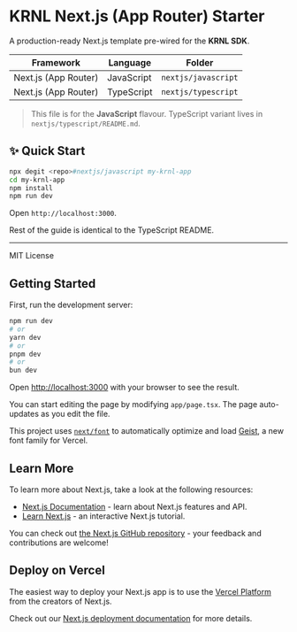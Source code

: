 # KRNL Next.js (App Router) Starter

A production-ready Next.js template pre-wired for the **KRNL SDK**.

| Framework | Language | Folder |
|-----------|----------|--------|
| Next.js (App Router) | JavaScript | `nextjs/javascript` |
| Next.js (App Router) | TypeScript | `nextjs/typescript` |

> This file is for the **JavaScript** flavour. TypeScript variant lives in `nextjs/typescript/README.md`.

## ✨ Quick Start

```bash
npx degit <repo>#nextjs/javascript my-krnl-app
cd my-krnl-app
npm install
npm run dev
```
Open `http://localhost:3000`.

Rest of the guide is identical to the TypeScript README.

---

MIT License

## Getting Started

First, run the development server:

```bash
npm run dev
# or
yarn dev
# or
pnpm dev
# or
bun dev
```

Open [http://localhost:3000](http://localhost:3000) with your browser to see the result.

You can start editing the page by modifying `app/page.tsx`. The page auto-updates as you edit the file.

This project uses [`next/font`](https://nextjs.org/docs/app/building-your-application/optimizing/fonts) to automatically optimize and load [Geist](https://vercel.com/font), a new font family for Vercel.

## Learn More

To learn more about Next.js, take a look at the following resources:

- [Next.js Documentation](https://nextjs.org/docs) - learn about Next.js features and API.
- [Learn Next.js](https://nextjs.org/learn) - an interactive Next.js tutorial.

You can check out [the Next.js GitHub repository](https://github.com/vercel/next.js) - your feedback and contributions are welcome!

## Deploy on Vercel

The easiest way to deploy your Next.js app is to use the [Vercel Platform](https://vercel.com/new?utm_medium=default-template&filter=next.js&utm_source=create-next-app&utm_campaign=create-next-app-readme) from the creators of Next.js.

Check out our [Next.js deployment documentation](https://nextjs.org/docs/app/building-your-application/deploying) for more details.
